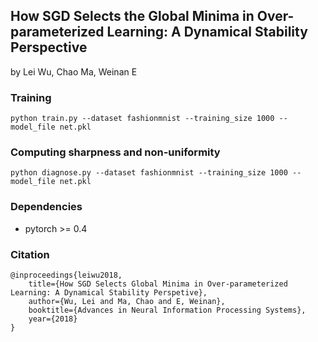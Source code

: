 ## How SGD Selects the Global Minima in Over-parameterized Learning: A Dynamical Stability Perspective
by Lei Wu, Chao Ma, Weinan E


### Training
```
python train.py --dataset fashionmnist --training_size 1000 --model_file net.pkl
```

### Computing sharpness and non-uniformity
```
python diagnose.py --dataset fashionmnist --training_size 1000 --model_file net.pkl
```


### Dependencies
- pytorch >= 0.4

### Citation

	@inproceedings{leiwu2018,
		title={How SGD Selects Global Minima in Over-parameterized Learning: A Dynamical Stability Perspetive},
		author={Wu, Lei and Ma, Chao and E, Weinan},
		booktitle={Advances in Neural Information Processing Systems},
		year={2018}
	}
